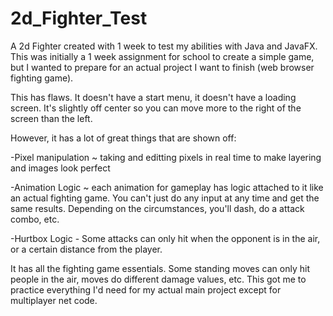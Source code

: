 # 2d_Fighter_Test
A 2d Fighter created with 1 week to test my abilities with Java and JavaFX. This was initially a 1 week assignment for school to create a simple game, but I wanted to prepare for an actual project I want to finish (web browser fighting game).

  
This has flaws. It doesn't have a start menu, it doesn't have a loading screen. It's slightly off center so you can move more to the right of the screen than the left.  


However, it has a lot of great things that are shown off:
  
  -Pixel manipulation ~ taking and editting pixels in real time to make layering and images look perfect
 
  -Animation Logic ~ each animation for gameplay has logic attached to it like an actual fighting game. You can't just do any input at any time and get the same results.
Depending on the circumstances, you'll dash, do a attack combo, etc.

-Hurtbox Logic - Some attacks can only hit when the opponent is in the air, or a certain distance from the player. 

It has all the fighting game essentials. Some standing moves can only hit people in the air, moves do different damage values, etc. This got me to practice everything I'd need for my actual main project except for multiplayer net code.
